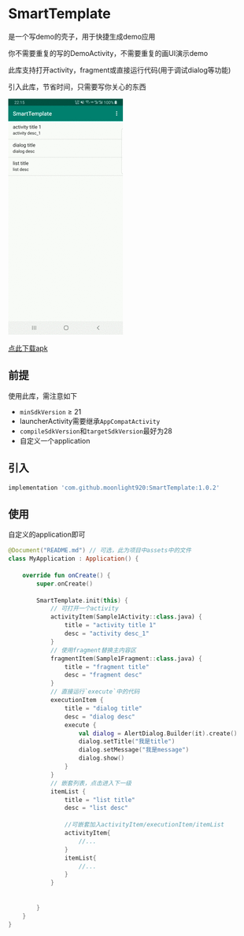 # SmartTemplate
是一个写demo的壳子，用于快捷生成demo应用

你不需要重复的写的DemoActivity，不需要重复的画UI演示demo

此库支持打开activity，fragment或直接运行代码(用于调试dialog等功能)

引入此库，节省时间，只需要写你关心的东西

![演示](https://raw.githubusercontent.com/moonlight920/SmartTemplate/b5cc7ff0634a4001da57bf1c330de32af982485f/album/samrt_template.gif)  

[点此下载apk](https://raw.githubusercontent.com/moonlight920/SmartTemplate/master/app-debug.apk)

## 前提
使用此库，需注意如下
* `minSdkVersion` ≥ 21
* launcherActivity需要继承`AppCompatActivity`
* `compileSdkVersion`和`targetSdkVersion`最好为28
* 自定义一个application

## 引入
```groovy
implementation 'com.github.moonlight920:SmartTemplate:1.0.2'
```

## 使用
自定义的application即可
```kotlin
@Document("README.md") // 可选，此为项目中assets中的文件
class MyApplication : Application() {

    override fun onCreate() {
        super.onCreate()

        SmartTemplate.init(this) {
            // 可打开一个activity
            activityItem(Sample1Activity::class.java) {
                title = "activity title 1"
                desc = "activity desc_1"
            }
            // 使用fragment替换主内容区
            fragmentItem(Sample1Fragment::class.java) {
                title = "fragment title"
                desc = "fragment desc"
            }
            // 直接运行`execute`中的代码
            executionItem {
                title = "dialog title"
                desc = "dialog desc"
                execute {
                    val dialog = AlertDialog.Builder(it).create()
                    dialog.setTitle("我是title")
                    dialog.setMessage("我是message")
                    dialog.show()
                }
            }
            // 嵌套列表，点击进入下一级
            itemList {
                title = "list title"
                desc = "list desc"

                //可嵌套加入activityItem/executionItem/itemList
                activityItem{
                    //...
                }
                itemList{
                    //...
                }
            }


        }
    }
}
```
